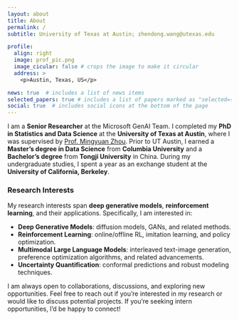 ```yaml
---
layout: about
title: About
permalink: /
subtitle: University of Texas at Austin; zhendong.wang@utexas.edu

profile:
  align: right
  image: prof_pic.png
  image_cicular: false # crops the image to make it circular
  address: >
    <p>Austin, Texas, US</p>

news: true  # includes a list of news items
selected_papers: true # includes a list of papers marked as "selected={true}"
social: true  # includes social icons at the bottom of the page
---
```


I am a **Senior Researcher** at the Microsoft GenAI Team. I completed my **PhD in Statistics and Data Science** at the **University of Texas at Austin**, where I was supervised by [Prof. Mingyuan Zhou](https://mingyuanzhou.github.io/). Prior to UT Austin, I earned a **Master’s degree in Data Science** from **Columbia University** and a **Bachelor’s degree** from **Tongji University** in China. During my undergraduate studies, I spent a year as an exchange student at the **University of California, Berkeley**.

### Research Interests
My research interests span **deep generative models**, **reinforcement learning**, and their applications. Specifically, I am interested in:  
- **Deep Generative Models**: diffusion models, GANs, and related methods.  
- **Reinforcement Learning**: online/offline RL, imitation learning, and policy optimization.  
- **Multimodal Large Language Models**: interleaved text-image generation, preference optimization algorithms, and related advancements.  
- **Uncertainty Quantification**: conformal predictions and robust modeling techniques.  

I am always open to collaborations, discussions, and exploring new opportunities. Feel free to reach out if you’re interested in my research or would like to discuss potential projects. If you’re seeking intern opportunities, I’d be happy to connect!  

